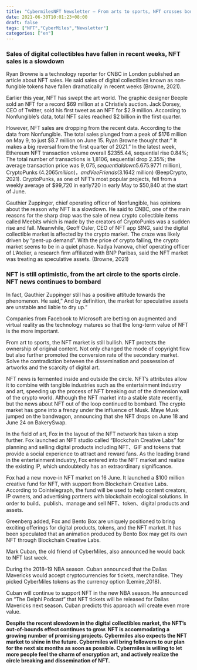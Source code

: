 ```yaml
---
title: "CybermilesNFT Newsletter — From arts to sports, NFT crosses boundaries constantly"
date: 2021-06-30T10:01:23+08:00
draft: false
tags: ["NFT","CyberMiles","Newsletter"] 
categories: ["en"] 
---
```



### **Sales of digital collectibles have fallen in recent weeks, NFT sales is a slowdown**

Ryan Browne is a technology reporter for CNBC in London published an article about NFT sales. He said sales of digital collectibles known as non-fungible tokens have fallen dramatically in recent weeks (Browne, 2021).

Earlier this year, NFT has swept the art world. The graphic designer Beeple sold an NFT for a record $69 million at a Christie’s auction. Jack Dorsey, CEO of Twitter, sold his first tweet as an NFT for $2.9 million. According to Nonfungible’s data, total NFT sales reached $2 billion in the first quarter.

However, NFT sales are dropping from the recent data. According to the data from Nonfungible. The total sales plunged from a peak of $176 million on May 9, to just $8.7 million on June 15. Ryan Browne thought that:” It makes a big reversal from the first quarter of 2021.” In the latest week, Ethereum NFT transaction volume overall $2355.44, sequential rise 0.84%; The total number of transactions is 1,8106, sequential drop 2.35%; the average transaction price was $9,075, sequential down 5.67%. The top three trading volumes are respectively Bored Ape Yacht Club($5.9771 million), CryptoPunks ($4.2065 million)，and VeeFriends ($3.1642 million) (BeepCrypto, 2021). CryptoPunks, as one of NFT’s most popular projects, fell from a weekly average of $99,720 in early720 in early May to $50,840 at the start of June.

Gauthier Zuppinger, chief operating officer of Nonfungible, has opinions about the reason why NFT is a slowdown. He said to CNBC, one of the main reasons for the sharp drop was the sale of new crypto collectible items called Meebits which is made by the creators of CryptoPunks was a sudden rise and fall. Meanwhile, Geoff Osler, CEO of NFT app S!NG, said the digital collectible market is affected by the crypto market. The craze was likely driven by “pent-up demand”. With the price of crypto falling, the crypto market seems to be in a quiet phase. Nadya Ivanova, chief operating officer of L’Atelier, a research firm affiliated with BNP Paribas, said the NFT market was treating as speculative assets. (Browne, 2021)

### **NFT is still optimistic, from the art circle to the sports circle. NFT news continues to bombard**

In fact, Gauthier Zuppinger still has a positive attitude towards the phenomenon. He said,” And by definition, the market for speculative assets are unstable and liable to dry up.”

Companies from Facebook to Microsoft are betting on augmented and virtual reality as the technology matures so that the long-term value of NFT is the more important.

From art to sports, the NFT market is still bullish. NFT protects the ownership of original content. Not only changed the mode of copyright flow but also further promoted the conversion rate of the secondary market. Solve the contradiction between the dissemination and possession of artworks and the scarcity of digital art.

NFT news is fermented inside and outside the circle. NFT’s attributes allow it to combine with tangible industries such as the entertainment industry and art, speeding up the process of NFT breaking out of the dimension wall of the crypto world.
Although the NFT market into a stable state recently, but the news about NFT out of the loop continued to bombard. The crypto market has gone into a frenzy under the influence of Musk. Maye Musk jumped on the bandwagon, announcing that she NFT drops on June 18 and June 24 on BakerySwap.

In the field of art, Fox in the layout of the NFT network has taken a step further. Fox launched an NFT studio called “Blockchain Creative Labs” for planning and selling digital products including NFT、GIF and tokens that provide a social experience to attract and reward fans. As the leading brand in the entertainment industry, Fox entered into the NFT market and realize the existing IP, which undoubtedly has an extraordinary significance.

Fox had a new move-in NFT market on 16 June. It launched a $100 million creative fund for NFT, with support from Blockchain Creative Labs. According to Cointelegraph, the fund will be used to help content creators, IP owners, and advertising partners with blockchain ecological solutions. In order to build、publish、manage and sell NFT、token、digital products and assets.

Greenberg added, Fox and Bento Box are uniquely positioned to bring exciting offerings for digital products, tokens, and the NFT market. It has been speculated that an animation produced by Bento Box may get its own NFT through Blockchain Creative Labs.

Mark Cuban, the old friend of CyberMiles, also announced he would back to NFT last week.

During the 2018–19 NBA season. Cuban announced that the Dallas Mavericks would accept cryptocurrencies for tickets, merchandise. They picked CyberMiles tokens as the currency option (Lemire,2018).

Cuban will continue to support NFT in the new NBA season. He announced on “The Delphi Podcast” that NFT tickets will be released for Dallas Mavericks next season. Cuban predicts this approach will create even more value.

**Despite the recent slowdown in the digital collectibles market, the NFT’s out-of-bounds effect continues to grow. NFT is accommodating a growing number of promising projects. Cybermiles also expects the NFT market to shine in the future. Cybermiles will bring followers to our plan for the next six months as soon as possible. Cybermiles is willing to let more people feel the charm of encryption art, and actively realize the circle breaking and dissemination of NFT.**
